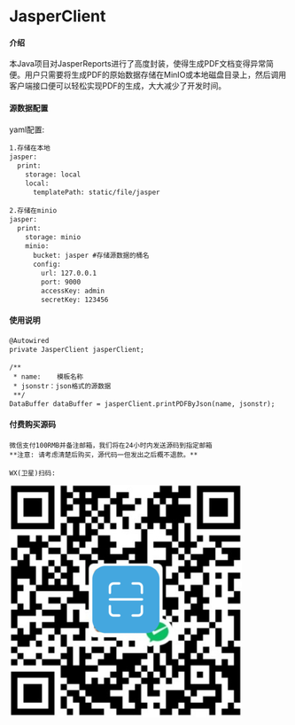 # JasperClient

#### 介绍
本Java项目对JasperReports进行了高度封装，使得生成PDF文档变得异常简便。用户只需要将生成PDF的原始数据存储在MinIO或本地磁盘目录上，然后调用客户端接口便可以轻松实现PDF的生成，大大减少了开发时间。


#### 源数据配置

yaml配置:

	1.存储在本地
	jasper:
  	  print:
        storage: local 
    	local:
      	  templatePath: static/file/jasper

	2.存储在minio
	jasper:
      print:
		storage: minio
		minio:
		  bucket: jasper #存储源数据的桶名
		  config:
		    url: 127.0.0.1
			port: 9000
			accessKey: admin
			secretKey: 123456


#### 使用说明

	@Autowired
    private JasperClient jasperClient;

	/**
	 * name:    模板名称
	 * jsonstr：json格式的源数据
	 **/
	DataBuffer dataBuffer = jasperClient.printPDFByJson(name, jsonstr);

#### 付费购买源码

	微信支付100RMB并备注邮箱，我们将在24小时内发送源码到指定邮箱
    **注意: 请考虑清楚后购买，源代码一但发出之后概不退款。**

	WX(卫星)扫码:

![image](https://github.com/Giaoladd/jasperreport-client/blob/master/paycode.png)
